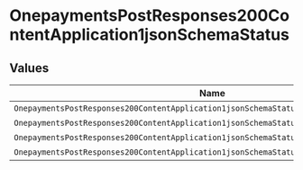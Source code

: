 # OnepaymentsPostResponses200ContentApplication1jsonSchemaStatus


## Values

| Name                                                                                     | Value                                                                                    |
| ---------------------------------------------------------------------------------------- | ---------------------------------------------------------------------------------------- |
| `OnepaymentsPostResponses200ContentApplication1jsonSchemaStatusAwaitingUserConfirmation` | awaiting_user_confirmation                                                               |
| `OnepaymentsPostResponses200ContentApplication1jsonSchemaStatusPaymentReady`             | payment_ready                                                                            |
| `OnepaymentsPostResponses200ContentApplication1jsonSchemaStatusUpdatePaymentMethod`      | update_payment_method                                                                    |
| `OnepaymentsPostResponses200ContentApplication1jsonSchemaStatusSuccess`                  | success                                                                                  |